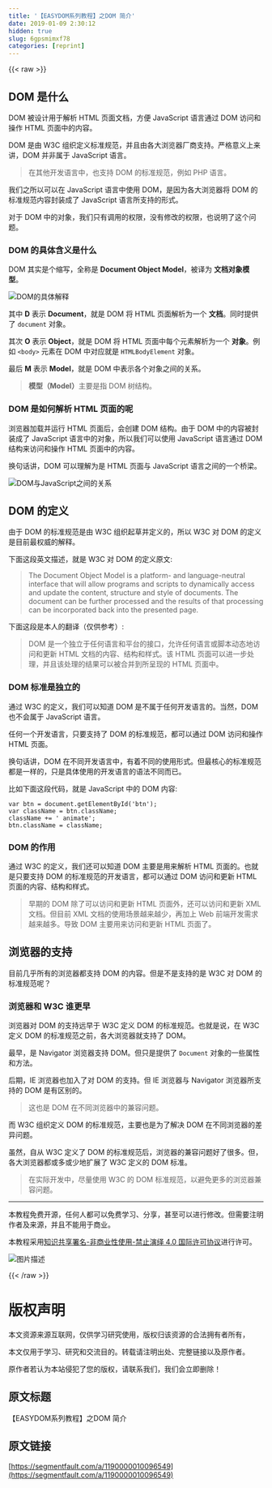 ```yaml
---
title: '【EASYDOM系列教程】之DOM 简介' 
date: 2019-01-09 2:30:12
hidden: true
slug: 6gpsmimxf78
categories: [reprint]
---
```


{{< raw >}}

                    
<h2 id="articleHeader0">DOM 是什么</h2>
<p>DOM 被设计用于解析 HTML 页面文档，方便 JavaScript 语言通过 DOM 访问和操作 HTML 页面中的内容。</p>
<p>DOM 是由 W3C 组织定义标准规范，并且由各大浏览器厂商支持。严格意义上来讲，DOM 并非属于 JavaScript 语言。</p>
<blockquote><p>在其他开发语言中，也支持 DOM 的标准规范，例如 PHP 语言。</p></blockquote>
<p>我们之所以可以在 JavaScript 语言中使用 DOM，是因为各大浏览器将 DOM 的标准规范内容封装成了 JavaScript 语言所支持的形式。</p>
<p>对于 DOM 中的对象，我们只有调用的权限，没有修改的权限，也说明了这个问题。</p>
<h3 id="articleHeader1">DOM 的具体含义是什么</h3>
<p>DOM 其实是个缩写，全称是 <strong>Document Object Model</strong>，被译为 <strong>文档对象模型</strong>。</p>
<p><span class="img-wrap"><img data-src="/img/bVQwJj?w=916&amp;h=266" src="https://static.alili.tech/img/bVQwJj?w=916&amp;h=266" alt="DOM的具体解释" title="DOM的具体解释" style="cursor: pointer; display: inline;"></span></p>
<p>其中 <strong>D</strong> 表示 <strong>Document</strong>，就是 DOM 将 HTML 页面解析为一个 <strong>文档</strong>。同时提供了 <code>document</code> 对象。</p>
<p>其次 <strong>O</strong> 表示 <strong>Object</strong>，就是 DOM 将 HTML 页面中每个元素解析为一个 <strong>对象</strong>。例如 <code>&lt;body&gt;</code> 元素在 DOM 中对应就是 <code>HTMLBodyElement</code> 对象。</p>
<p>最后 <strong>M</strong> 表示 <strong>Model</strong>，就是 DOM 中表示各个对象之间的关系。</p>
<blockquote><p><strong>模型（Model）</strong>主要是指 DOM 树结构。</p></blockquote>
<h3 id="articleHeader2">DOM 是如何解析 HTML 页面的呢</h3>
<p>浏览器加载并运行 HTML 页面后，会创建 DOM 结构。由于 DOM 中的内容被封装成了 JavaScript 语言中的对象，所以我们可以使用 JavaScript 语言通过 DOM 结构来访问和操作 HTML 页面中的内容。</p>
<p>换句话讲，DOM 可以理解为是 HTML 页面与 JavaScript 语言之间的一个桥梁。</p>
<p><span class="img-wrap"><img data-src="/img/bVQwJF?w=899&amp;h=391" src="https://static.alili.tech/img/bVQwJF?w=899&amp;h=391" alt="DOM与JavaScript之间的关系" title="DOM与JavaScript之间的关系" style="cursor: pointer;"></span></p>
<h2 id="articleHeader3">DOM 的定义</h2>
<p>由于 DOM 的标准规范是由 W3C 组织起草并定义的，所以 W3C 对 DOM 的定义是目前最权威的解释。</p>
<p>下面这段英文描述，就是 W3C 对 DOM 的定义原文:</p>
<blockquote><p>The Document Object Model is a platform- and language-neutral interface that will allow programs and scripts to dynamically access and update the content, structure and style of documents. The document can be further processed and the results of that processing can be incorporated back into the presented page.</p></blockquote>
<p>下面这段是本人的翻译（仅供参考）:</p>
<blockquote><p>DOM 是一个独立于任何语言和平台的接口，允许任何语言或脚本动态地访问和更新 HTML 文档的内容、结构和样式。该 HTML 页面可以进一步处理，并且该处理的结果可以被合并到所呈现的 HTML 页面中。</p></blockquote>
<h3 id="articleHeader4">DOM 标准是独立的</h3>
<p>通过 W3C 的定义，我们可以知道 DOM 是不属于任何开发语言的。当然，DOM 也不会属于 JavaScript 语言。</p>
<p>任何一个开发语言，只要支持了 DOM 的标准规范，都可以通过 DOM 访问和操作 HTML 页面。</p>
<p>换句话讲，DOM 在不同开发语言中，有着不同的使用形式。但最核心的标准规范都是一样的，只是具体使用的开发语言的语法不同而已。</p>
<p>比如下面这段代码，就是 JavaScript 中的 DOM 内容:</p>
<div class="widget-codetool" style="display:none;">
      <div class="widget-codetool--inner">
      <span class="selectCode code-tool" data-toggle="tooltip" data-placement="top" title="" data-original-title="全选"></span>
      <span type="button" class="copyCode code-tool" data-toggle="tooltip" data-placement="top" data-clipboard-text="var btn = document.getElementById('btn');
var className = btn.className;
className += ' animate';
btn.className = className;" title="" data-original-title="复制"></span>
      <span type="button" class="saveToNote code-tool" data-toggle="tooltip" data-placement="top" title="" data-original-title="放进笔记"></span>
      </div>
      </div><pre class="javascript hljs"><code class="javascript"><span class="hljs-keyword">var</span> btn = <span class="hljs-built_in">document</span>.getElementById(<span class="hljs-string">'btn'</span>);
<span class="hljs-keyword">var</span> className = btn.className;
className += <span class="hljs-string">' animate'</span>;
btn.className = className;</code></pre>
<h3 id="articleHeader5">DOM 的作用</h3>
<p>通过 W3C 的定义，我们还可以知道 DOM 主要是用来解析 HTML 页面的。也就是只要支持 DOM 的标准规范的开发语言，都可以通过 DOM 访问和更新 HTML 页面的内容、结构和样式。</p>
<blockquote><p>早期的 DOM 除了可以访问和更新 HTML 页面外，还可以访问和更新 XML 文档。但目前 XML 文档的使用场景越来越少，再加上 Web 前端开发需求越来越多。导致 DOM 主要用来访问和更新 HTML 页面了。</p></blockquote>
<h2 id="articleHeader6">浏览器的支持</h2>
<p>目前几乎所有的浏览器都支持 DOM 的内容。但是不是支持的是 W3C 对 DOM 的标准规范呢？</p>
<h3 id="articleHeader7">浏览器和 W3C 谁更早</h3>
<p>浏览器对 DOM 的支持远早于 W3C 定义 DOM 的标准规范。也就是说，在 W3C 定义 DOM 的标准规范之前，各大浏览器就支持了 DOM。</p>
<p>最早，是 Navigator 浏览器支持 DOM。但只是提供了 <code>Document</code> 对象的一些属性和方法。</p>
<p>后期，IE 浏览器也加入了对 DOM 的支持。但 IE 浏览器与 Navigator 浏览器所支持的 DOM 是有区别的。</p>
<blockquote><p>这也是 DOM 在不同浏览器中的兼容问题。</p></blockquote>
<p>而 W3C 组织定义 DOM 的标准规范，主要也是为了解决 DOM 在不同浏览器的差异问题。</p>
<p>虽然，自从 W3C 定义了 DOM 的标准规范后，浏览器的兼容问题好了很多。但，各大浏览器都或多或少地扩展了 W3C 定义的 DOM 标准。</p>
<blockquote><p>在实际开发中，尽量使用 W3C 的 DOM 标准规范，以避免更多的浏览器兼容问题。</p></blockquote>
<hr>
<p>本教程免费开源，任何人都可以免费学习、分享，甚至可以进行修改。但需要注明作者及来源，并且不能用于商业。</p>
<p>本教程采用<a href="http://creativecommons.org/licenses/by-nc-nd/4.0/" rel="nofollow noreferrer" target="_blank">知识共享署名-非商业性使用-禁止演绎 4.0 国际许可协议</a>进行许可。</p>
<p><span class="img-wrap"><img data-src="/img/bVSpaA?w=922&amp;h=302" src="https://static.alili.tech/img/bVSpaA?w=922&amp;h=302" alt="图片描述" title="图片描述" style="cursor: pointer; display: inline;"></span></p>

                
{{< /raw >}}

# 版权声明
本文资源来源互联网，仅供学习研究使用，版权归该资源的合法拥有者所有，

本文仅用于学习、研究和交流目的。转载请注明出处、完整链接以及原作者。

原作者若认为本站侵犯了您的版权，请联系我们，我们会立即删除！

## 原文标题
【EASYDOM系列教程】之DOM 简介

## 原文链接
[https://segmentfault.com/a/1190000010096549](https://segmentfault.com/a/1190000010096549)

